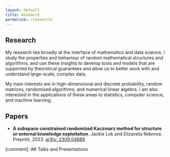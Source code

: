 ```yaml
---
layout: default
title: Research
permalink: /research/
---
```


## Research

My research lies broadly at the interface of mathematics and data science. I study the properties and behaviour of random mathematical structures and algorithms, and use these insights to develop tools and models that are supported by theoretical guarantees and allow us to better work with and understand large-scale, complex data.

My main interests are in high-dimensional and discrete probability, random matrices, randomised algorithms, and numerical linear algebra. I am also interested in the applications of these areas to statistics, computer science, and machine learning.

## Papers

- **A subspace constrained randomized Kaczmarz method for structure or
external knowledge exploitation**. Jackie Lok and Elizaveta Rebrova. Preprint, 2023. [arXiv: 2309.04889](https://arxiv.org/abs/2309.04889)

[comment]: ## Talks and Presentations
